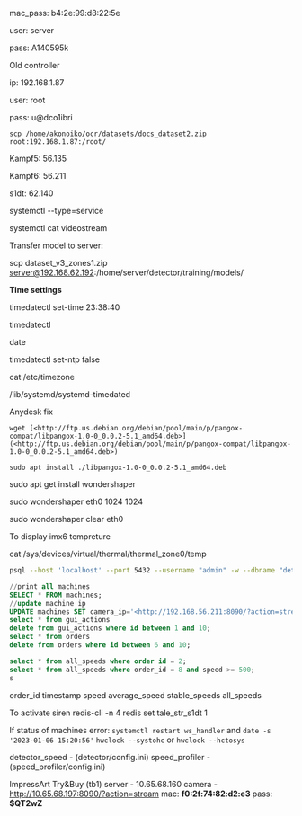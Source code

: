 mac_pass: b4:2e:99:d8:22:5e

user: server

pass: A140595k

Old controller

ip: 192.168.1.87

user: root

pass: u@dco1ibri

`scp /home/akonoiko/ocr/datasets/docs_dataset2.zip root:192.168.1.87:/root/`

Kampf5: 56.135

Kampf6: 56.211

s1dt: 62.140

systemctl --type=service

systemctl cat videostream

Transfer model to server:

scp dataset_v3_zones1.zip [server@192.168.62.192](mailto:server@192.168.62.192):/home/server/detector/training/models/

**Time settings**

timedatectl set-time 23:38:40

timedatectl

date

timedatectl set-ntp false

cat /etc/timezone

/lib/systemd/systemd-timedated

Anydesk fix

`wget [<http://ftp.us.debian.org/debian/pool/main/p/pangox-compat/libpangox-1.0-0_0.0.2-5.1_amd64.deb>](<http://ftp.us.debian.org/debian/pool/main/p/pangox-compat/libpangox-1.0-0_0.0.2-5.1_amd64.deb>)`

`sudo apt install ./libpangox-1.0-0_0.0.2-5.1_amd64.deb`

sudo apt get install wondershaper

sudo wondershaper eth0 1024 1024

sudo wondershaper clear eth0

To display imx6 tempreture

cat /sys/devices/virtual/thermal/thermal_zone0/temp

```bash
psql --host 'localhost' --port 5432 --username "admin" -w --dbname "detector"
```

```sql
//print all machines
SELECT * FROM machines;
//update machine ip
UPDATE machines SET camera_ip='<http://192.168.56.211:8090/?action=stream>' WHERE id=2;
select * from gui_actions
delete from gui_actions where id between 1 and 10;
select * from orders
delete from orders where id between 6 and 10;

select * from all_speeds where order id = 2;
select * from all_speeds where order_id = 8 and speed >= 500;
s
```
order_id timestamp speed average_speed
stable_speeds
all_speeds

To activate siren
redis-cli -n 4
redis set tale_str_s1dt 1

If status of machines error:
`systemctl restart ws_handler`
and
`date -s '2023-01-06 15:20:56'`
`hwclock --systohc` or `hwclock --hctosys`


detector_speed - (detector/config.ini)
speed_profiler - (speed_profiler/config.ini)

ImpressArt Try&Buy (tb1)
server - 10.65.68.160
camera - http://10.65.68.197:8090/?action=stream
mac: **f0:2f:74:82:d2:e3**
pass: **$QT2wZ**




